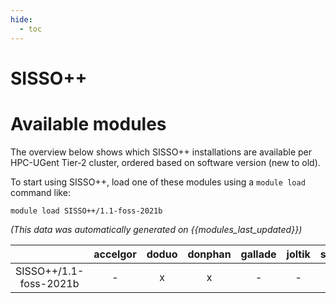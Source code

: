 ```yaml
---
hide:
  - toc
---
```


SISSO++
=======

# Available modules


The overview below shows which SISSO++ installations are available per HPC-UGent Tier-2 cluster, ordered based on software version (new to old).

To start using SISSO++, load one of these modules using a `module load` command like:

```shell
module load SISSO++/1.1-foss-2021b
```

*(This data was automatically generated on {{modules_last_updated}})*  

| |accelgor|doduo|donphan|gallade|joltik|shinx|
| :---: | :---: | :---: | :---: | :---: | :---: | :---: |
|SISSO++/1.1-foss-2021b|-|x|x|-|-|-|
